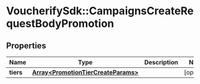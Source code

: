 # VoucherifySdk::CampaignsCreateRequestBodyPromotion

## Properties

| Name | Type | Description | Notes |
| ---- | ---- | ----------- | ----- |
| **tiers** | [**Array&lt;PromotionTierCreateParams&gt;**](PromotionTierCreateParams.md) |  | [optional] |


